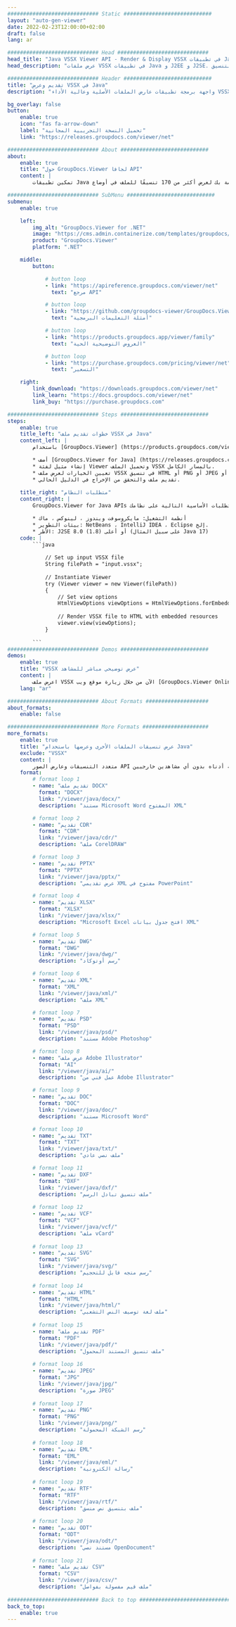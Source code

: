 ```yaml
---
############################# Static ############################
layout: "auto-gen-viewer"
date: 2022-02-23T12:00:00+02:00
draft: false
lang: ar

############################# Head #############################
head_title: "Java VSSX Viewer API - Render & Display VSSX في تطبيقات Java"
head_description: "عرض ملفات VSSX في تطبيقات Java و J2EE و J2SE. يدعم عرض أكثر من 170 تنسيقًا لملف المستندات والصور بتنسيق HTML أو PDF أو وضع الصورة مع ميزات متقدمة لإدارة خيارات عرض المستندات."

############################# Header ############################
title: "تقديم وعرض VSSX في Java" 
description: "واجهة برمجة تطبيقات عارض الملفات الأصلية وعالية الأداء VSSX للتطبيقات المستندة إلى Java و J2EE و J2SE ، مما يدعم نطاقًا واسعًا من الميزات الإضافية لتخصيص مظهر تنسيق المستند الناتج." 

bg_overlay: false
button:
    enable: true
    icon: "fas fa-arrow-down"
    label: "تحميل النسخة التجريبية المجانية"
    link: "https://releases.groupdocs.com/viewer/net"

############################# About ############################
about:
    enable: true
    title: "حول GroupDocs.Viewer لجافا API" 
    content: |
        تمكين تطبيقات Java الخاصة بك لعرض أكثر من 170 تنسيقًا للملف في أوضاع HTML أو PDF أو الصور باستخدام GroupDocs.Viewer لواجهات برمجة تطبيقات Java بدون تثبيت أي برامج إضافية ؛ مثل Microsoft Office و Apache Open Office و Adobe Acrobat Reader وما إلى ذلك ، يمكن للمطورين بسهولة عرض جميع الصور وأنواع المستندات الشائعة بما في ذلك Microsoft Office و OpenDocument و HTML و PDF والأرشيف والرسومات التخطيطية و Photoshop و AutoCAD وتنسيقات لغة البرمجة داخل تطبيقات Java باستخدام تقديم سريع وأعلى جودة.

############################# SubMenu ############################
submenu:
    enable: true

    left:
        img_alt: "GroupDocs.Viewer for .NET"
        image: "https://cms.admin.containerize.com/templates/groupdocs/images/product-logos/90x90-noborder/groupdocs-viewer-net.png"
        product: "GroupDocs.Viewer"
        platform: ".NET"

    middle:
        button:

            # button loop
            - link: "https://apireference.groupdocs.com/viewer/net"
              text: "مرجع API"

            # button loop
            - link: "https://github.com/groupdocs-viewer/GroupDocs.Viewer-for-.NET"
              text: "أمثلة التعليمات البرمجية"

            # button loop
            - link: "https://products.groupdocs.app/viewer/family"
              text: "العروض التوضيحية الحية"

            # button loop
            - link: "https://purchase.groupdocs.com/pricing/viewer/net"
              text: "التسعير"

    right:
        link_download: "https://downloads.groupdocs.com/viewer/net"
        link_learn: "https://docs.groupdocs.com/viewer/net"
        link_buy: "https://purchase.groupdocs.com"

############################# Steps ############################
steps:
    enable: true
    title_left: "خطوات تقديم ملف VSSX في Java" 
    content_left: |
        باستخدام [GroupDocs.Viewer] (https://products.groupdocs.com/viewer/java/) ، يمكنك عرض VSSX إلى HTML أو JPEG أو PNG أو PDF في بضع خطوات.

        * أضف [GroupDocs.Viewer for Java] (https://releases.groupdocs.com/viewer/java/) كعنصر تبعية لمشروعك. 
        * إنشاء مثيل لفئة Viewer وتحميل الملف VSSX بالمسار الكامل. 
        * تعيين الخيارات لعرض ملف VSSX في تنسيق HTML أو PNG أو JPEG أو PDF. 
        * تقديم ملف والتحقق من الإخراج في الدليل الحالي. 
        
    title_right: "متطلبات النظام" 
    content_right: |
        GroupDocs.Viewer for Java APIs مدعومة على جميع المنصات وأنظمة التشغيل الرئيسية. قبل تنفيذ الكود أدناه ، يرجى التأكد من تثبيت المتطلبات الأساسية التالية على نظامك.

        * أنظمة التشغيل: مايكروسوفت ويندوز ، لينوكس ، ماك 
        * بيئات التطوير: NetBeans ، IntelliJ IDEA ، Eclipse إلخ. 
        * الأطر: J2SE 8.0 (1.8) أو أعلى (على سبيل المثال Java 17) 
    code: |
        ```java
                        
            // Set up input VSSX file
            String filePath = "input.vssx";
        
            // Instantiate Viewer
            try (Viewer viewer = new Viewer(filePath))
            {
            	// Set view options 
            	HtmlViewOptions viewOptions = HtmlViewOptions.forEmbeddedResources();
                    
            	// Render VSSX file to HTML with embedded resources
            	viewer.view(viewOptions);
            }
             
        ```
############################# Demos ############################
demos:
    enable: true
    title: "VSSX عرض توضيحي مباشر للمشاهد"
    content: |
        اعرض ملف VSSX الآن من خلال زيارة موقع ويب [GroupDocs.Viewer Online Apps] (https://products.groupdocs.app/viewer/ vssx).
    lang: "ar"

############################# About Formats ####################
about_formats:
    enable: false

############################# More Formats #####################
more_formats:
    enable: true
    title: "عرض تنسيقات الملفات الأخرى وعرضها باستخدام Java"
    exclude: "VSSX"
    content: |
        متعدد التنسيقات وعارض الصور API لجافا. اعرض بعض تنسيقات الملفات الشائعة أدناه بدون أي مشاهدين خارجيين.
    format: 
        # format loop 1
        - name: "تقديم ملف DOCX"
          format: "DOCX"
          link: "/viewer/java/docx/"
          description: "مستند Microsoft Word المفتوح XML" 

        # format loop 2
        - name: "تقديم CDR" 
          format: "CDR"
          link: "/viewer/java/cdr/"
          description: "ملف CorelDRAW" 

        # format loop 3
        - name: "تقديم PPTX"
          format: "PPTX"
          link: "/viewer/java/pptx/"
          description: "عرض تقديمي XML مفتوح في PowerPoint" 

        # format loop 4
        - name: "تقديم XLSX"
          format: "XLSX"
          link: "/viewer/java/xlsx/"
          description: "Microsoft Excel افتح جدول بيانات XML" 

        # format loop 5
        - name: "تقديم DWG"
          format: "DWG"
          link: "/viewer/java/dwg/"
          description: "رسم أوتوكاد"

        # format loop 6
        - name: "تقديم XML"
          format: "XML"
          link: "/viewer/java/xml/"
          description: "ملف XML"

        # format loop 7
        - name: "تقديم PSD"
          format: "PSD"
          link: "/viewer/java/psd/"
          description: "مستند Adobe Photoshop"

        # format loop 8
        - name: "عرض ملف Adobe Illustrator"
          format: "AI"
          link: "/viewer/java/ai/"
          description: "عمل فني من Adobe Illustrator"

        # format loop 9
        - name: "تقديم DOC"
          format: "DOC"
          link: "/viewer/java/doc/"
          description: "مستند Microsoft Word" 

        # format loop 10
        - name: "تقديم TXT" 
          format: "TXT"
          link: "/viewer/java/txt/"
          description: "ملف نصي عادي" 

        # format loop 11
        - name: "تقديم DXF" 
          format: "DXF"
          link: "/viewer/java/dxf/"
          description: "ملف تنسيق تبادل الرسم"  
          
        # format loop 12
        - name: "تقديم VCF"
          format: "VCF"
          link: "/viewer/java/vcf/"
          description: "ملف vCard"  
              
        # format loop 13
        - name: "تقديم SVG"
          format: "SVG"
          link: "/viewer/java/svg/"
          description: "رسم متجه قابل للتحجيم" 
          
        # format loop 14
        - name: "تقديم HTML"
          format: "HTML"
          link: "/viewer/java/html/"
          description: "ملف لغة توصيف النص التشعبي" 
          
        # format loop 15
        - name: "تقديم ملف PDF"
          format: "PDF"
          link: "/viewer/java/pdf/"
          description: "ملف تنسيق المستند المحمول"
          
        # format loop 16
        - name: "تقديم JPEG"
          format: "JPG"
          link: "/viewer/java/jpg/"
          description: "صورة JPEG"
          
        # format loop 17
        - name: "تقديم PNG"
          format: "PNG"
          link: "/viewer/java/png/"
          description: "رسم الشبكة المحمولة" 
          
        # format loop 18
        - name: "تقديم EML"
          format: "EML"
          link: "/viewer/java/eml/"
          description: "رسالة الكترونية" 
          
        # format loop 19
        - name: "تقديم RTF"
          format: "RTF"
          link: "/viewer/java/rtf/"
          description: "ملف بتنسيق نص منسق" 
          
        # format loop 20
        - name: "تقديم ODT"
          format: "ODT"
          link: "/viewer/java/odt/"
          description: "مستند نصي OpenDocument" 
          
        # format loop 21
        - name: "تقديم ملف CSV"
          format: "CSV"
          link: "/viewer/java/csv/"
          description: "ملف قيم مفصولة بفواصل" 
          
############################# Back to top ###############################
back_to_top:
    enable: true
---
```

